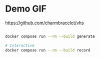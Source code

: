 # Demo GIF

https://github.com/charmbracelet/vhs

```bash

docker compose run --rm --build generate

# Interactive
docker compose run --rm --build record
```